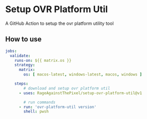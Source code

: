 # Setup OVR Platform Util

A GitHub Action to setup the ovr platform utility tool

## How to use

```yaml
jobs:
  validate:
    runs-on: ${{ matrix.os }}
    strategy:
      matrix:
        os: [ macos-latest, windows-latest, macos, windows ]

    steps:
        # download and setup ovr platform util
      - uses: RageAgainstThePixel/setup-ovr-platform-util@v1

        # run commands
      - run: 'ovr-platform-util version'
        shell: pwsh
```
